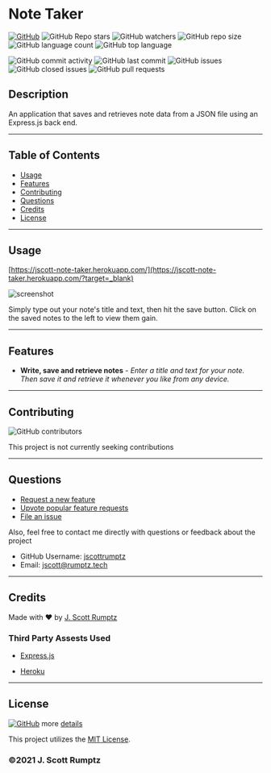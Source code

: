 # Note Taker
    
[![GitHub](https://img.shields.io/github/license/jscottrumptz/note-taker)](https://github.com/jscottrumptz/note-taker/blob/main/LICENSE/?target=_blank)
![GitHub Repo stars](https://img.shields.io/github/stars/jscottrumptz/note-taker?style=social)
![GitHub watchers](https://img.shields.io/github/watchers/jscottrumptz/note-taker?style=social)
![GitHub repo size](https://img.shields.io/github/repo-size/jscottrumptz/note-taker)
![GitHub language count](https://img.shields.io/github/languages/count/jscottrumptz/note-taker)
![GitHub top language](https://img.shields.io/github/languages/top/jscottrumptz/note-taker)

![GitHub commit activity](https://img.shields.io/github/commit-activity/m/jscottrumptz/note-taker)
![GitHub last commit](https://img.shields.io/github/last-commit/jscottrumptz/note-taker)
![GitHub issues](https://img.shields.io/github/issues-raw/jscottrumptz/note-taker)
![GitHub closed issues](https://img.shields.io/github/issues-closed-raw/jscottrumptz/note-taker)
![GitHub pull requests](https://img.shields.io/github/issues-pr-raw/jscottrumptz/note-taker)

## Description
An application that saves and retrieves note data from a JSON file using an Express.js back end.  

---
## Table of Contents


* [Usage](#usage)
* [Features](#features)
* [Contributing](#contributing)
* [Questions](#questions)
* [Credits](#credits)
* [License](#license)



---
## Usage 
[https://jscott-note-taker.herokuapp.com/](https://jscott-note-taker.herokuapp.com/?target=_blank)
    
![screenshot](https://user-images.githubusercontent.com/74981245/108595336-f9bfd080-7344-11eb-94c9-41cca8db9d11.png)

Simply type out your note's title and text, then hit the save button. Click on the saved notes to the left to view them gain.

---

## Features
- **Write, save and retrieve notes** - *Enter a title and text for your note. Then save it and retrieve it whenever you like from any device.*


---
## Contributing
![GitHub contributors](https://img.shields.io/github/contributors/jscottrumptz/note-taker)

This project is not currently seeking contributions

---
## Questions

- [Request a new feature](mailto:jscott@rumptz.tech?subject=Feature%20request%20for%20note-taker)
- [Upvote popular feature requests](https://github.com/jscottrumptz/note-taker/issues?q=is%3Aopen+is%3Aissue+label%3Afeature-request+sort%3Areactions-%2B1-desc?target=_blank)
- [File an issue](https://github.com/jscottrumptz/note-taker/issues/new/?target=_blank)

Also, feel free to contact me directly with questions or feedback about the project
- GitHub Username: [jscottrumptz](https://github.com/jscottrumptz?target=_blank)
- Email: [jscott@rumptz.tech](mailto:jscott@rumptz.tech?subject=Question%20about%20note-taker)



---
## Credits
Made with ❤️ by [J. Scott Rumptz](https://github.com/jscottrumptz/?target=_blank)

### Third Party Assests Used
- [Express.js](https://expressjs.com/?target=_blank)
                    
- [Heroku](https://heroku.com/?target=_blank)
                    




---

## License
[![GitHub](https://img.shields.io/github/license/jscottrumptz/note-taker)](https://github.com/jscottrumptz/note-taker/blob/main/LICENSE/?target=_blank) more [details](https://github.com/jscottrumptz/note-taker/blob/main/LICENSE/?target=_blank)

This project utilizes the [MIT License](https://github.com/jscottrumptz/note-taker/blob/main/LICENSE/?target=_blank).

### ©️2021 J. Scott Rumptz


